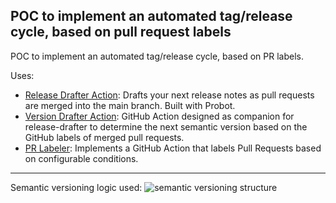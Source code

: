 ## POC to implement an automated tag/release cycle, based on pull request labels

POC to implement an automated tag/release cycle, based on PR labels.

Uses:

- [Release Drafter Action](https://github.com/release-drafter/release-drafter): Drafts your next release notes as pull requests are merged into the main branch. Built with Probot.
- [Version Drafter Action](https://github.com/patrickjahns/version-drafter-action): GitHub Action designed as companion for release-drafter to determine the next semantic version based on the GitHub labels of merged pull requests.
- [PR Labeler](https://github.com/srvaroa/labeler): Implements a GitHub Action that labels Pull Requests based on configurable conditions.
---
Semantic versioning logic used:
![semantic versioning structure](https://lh3.googleusercontent.com/W0hV4oisvCb5b0iTzbFCZSbXZiQXLwncMnBTRaE8RcaG3nv2stKPbfReK84Dry_-gfi9cOvdorPCaJWMXx1IZHm33plYzxQQi119nxHS0uv-dii0VEhB-t7nwPZ62DZGVm1U2Grh=s1600)